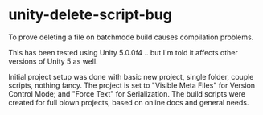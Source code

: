 # unity-delete-script-bug
To prove deleting a file on batchmode build causes compilation problems.

This has been tested using Unity 5.0.0f4 .. but I'm told it affects other versions of Unity 5 as well.

Initial project setup was done with basic new project, single folder, couple scripts, nothing fancy.
The project is set to "Visible Meta Files" for Version Control Mode; and "Force Text" for Serialization.
The build scripts were created for full blown projects, based on online docs and general needs.


